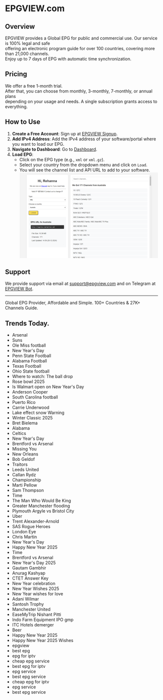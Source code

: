# EPGVIEW.com



## Overview
EPGVIEW provides a Global EPG for public and commercial use. Our service is 100% legal and safe\
offering an electronic program guide for over 100 countries, covering more than 21,000 channels.\
Enjoy up to 7 days of EPG with automatic time synchronization.

## Pricing
We offer a free 1-month trial. \
After that, you can choose from monthly, 3-monthly, 7-monthly, or annual plans \
depending on your usage and needs. A single subscription grants access to everything.

## How to Use
1. **Create a Free Account**: Sign up at [EPGVIEW Signup](https://epgview.com/signup.php).
2. **Add IPv4 Address**: Add the IPv4 address of your software/portal where you want to load our EPG.
3. **Navigate to Dashboard**: Go to [Dashboard](https://epgview.com/dashboard.php).
4. **Load EPG**:
   - Click on the EPG type (e.g., `xml` or `xml.gz`).
   - Select your country from the dropdown menu and click on `Load`.
   - You will see the channel list and API URL to add to your software.
![EPGVIEW](img/dashboard.png)
## Support
We provide support via email at [support@epgview.com](mailto:support@epgview.com) and on Telegram at [EPGVIEW Bot](https://t.me/epgview_bot).

---

Global EPG Provider, Affordable and Simple. 100+ Countries & 27K+ Channels Guide.

## Trends Today.

- Arsenal
- Suns
- Ole Miss football
- New Year's Day
- Penn State Football
- Alabama Football
- Texas Football
- Ohio State football
- Where to watch: The ball drop
- Rose bowl 2025
- Is Walmart open on New Year's Day
- Anderson Cooper
- South Carolina football
- Puerto Rico
- Carrie Underwood
- Lake effect snow Warning
- Winter Classic 2025
- Bret Bielema
- Alabama
- Celtics
- New Year's Day
- Brentford vs Arsenal
- Missing You
- New Orleans
- Bob Geldof
- Traitors
- Leeds United
- Callan Rydz
- Championship
- Marti Pellow
- Sam Thompson
- Time
- The Man Who Would Be King
- Greater Manchester flooding
- Plymouth Argyle vs Bristol City
- Uber
- Trent Alexander-Arnold
- SAS Rogue Heroes
- London Eye
- Chris Martin
- New Year's Day
- Happy New Year 2025
- Time
- Brentford vs Arsenal
- New Year's Day 2025
- Gautam Gambhir
- Anurag Kashyap
- CTET Answer Key
- New Year celebration
- New Year Wishes 2025
- New Year wishes for love
- Adani Wilmar
- Santosh Trophy
- Manchester United
- EaseMyTrip Nishant Pitti
- Indo Farm Equipment IPO gmp
- ITC Hotels demerger
- Beer
- Happy New Year 2025
- Happy New Year 2025 Wishes
- epgview
- best epg
- epg for iptv
- cheap epg service
- best epg for iptv
- epg service
- best epg service
- cheap epg for iptv
- epg service
- best epg service
